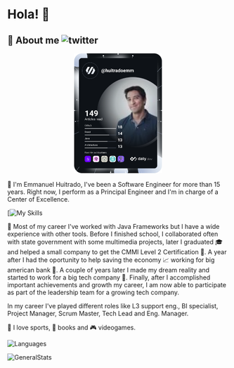 # Hola! 👋 
## 🏡 About me ![twitter](https://img.shields.io/twitter/url?label=huitradoemm&style=social&url=https%3A%2F%2Ftwitter.com%2Fhuitradoemm)
<p align="center">
<a href="https://app.daily.dev/huitradoemm"><img src="https://github.com/emmanuel-huitrado/emmanuel-huitrado/blob/main/devcard.svg" width="200" alt="Emmanuel Huitrado's Dev Card"/></a>
</p>
   
🎩 I'm Emmanuel Huitrado, I've been a Software Engineer for more than 15 years. Right now, I perform as a Principal Engineer and I'm in charge of a Center of Excellence. 

[![My Skills](https://skillicons.dev/icons?i=aws,bash,docker,express,figma,git,graphql,html,idea,java,js,jenkins,jquery,kubernetes,linux,md,mongodb,mysql,nodejs,postgres,react,sass,spring,vim)

🏁 Most of my career I've worked with Java Frameworks but I have a wide experience with other tools.
Before I finished school, I collaborated often with state government with some multimedia projects, later I graduated 🎓 and helped a small company to get the CMMI Level 2 Certification 🥇. 
A year after I had the oportunity to help saving the economy 📈 working for big american bank 🏦. A couple of years later I made my dream reality and started to work for a big tech company 🏢. Finally, after I accomplished important achievements and growth my career, I am now able to participate as part of the leadership team for a growing tech company.

In my career I've played different roles like L3 support eng., BI specialist, Project Manager, Scrum Master, Tech Lead and Eng. Manager. 

🏈 I love sports, 📖 books and 🎮 videogames. 

![Languages](https://github-readme-stats.vercel.app/api/top-langs/?username=emmanuel-huitrado&theme=blue-green)

![GeneralStats](https://github-readme-stats.vercel.app/api?username=emmanuel-huitrado&show_icons=true)


